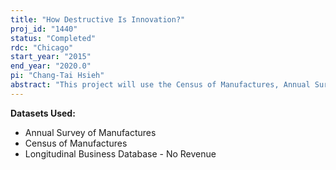 ```yaml
---
title: "How Destructive Is Innovation?"
proj_id: "1440"
status: "Completed"
rdc: "Chicago"
start_year: "2015"
end_year: "2020.0"
pi: "Chang-Tai Hsieh"
abstract: "This project will use the Census of Manufactures, Annual Survey of Manufacturers, and Longitudinal Business Database to shed light on the underlying sources of innovation, where innovation potentially comes from three sources. In particular, firms grow when they improve on products made by other firms (creative destruction), when they innovate on products that they currently produce (own innovation), and when they invent brand new products (new varieties). Each mechanism will leave specific telltale signs in the microdata. In particular, they will generate different patterns of firm exit with respect to the size of the firm, for the number of products made by the firm, the volatility of firm growth, the size distribution of firms, and how the size distribution evolves with firm age. The researchers will use these moments from the microdata to estimate the magnitude of each of the three growth mechanisms."
---
```


**Datasets Used:**

  - Annual Survey of Manufactures 
  - Census of Manufactures 
  - Longitudinal Business Database - No Revenue 

